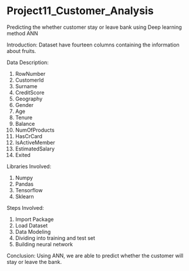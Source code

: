 # Project11_Customer_Analysis
Predicting the whether customer stay or leave bank using Deep learning method ANN

Introduction: Dataset have fourteen columns containing the information about fruits.

Data Description:

1. RowNumber
2. CustomerId	
3. Surname
4. CreditScore
5. Geography
6. Gender
7. Age
8. Tenure
9. Balance
10. NumOfProducts
11. HasCrCard
12. IsActiveMember
13. EstimatedSalary
14. Exited


Libraries Involved:
1. Numpy
2. Pandas
3. Tensorflow
4. Sklearn


Steps Involved:
1. Import Package
2. Load Dataset
3. Data Modeling
4. Dividing into training and test set
5. Building neural network

Conclusion: Using ANN, we are able to predict whether the customer will stay or leave the bank.
